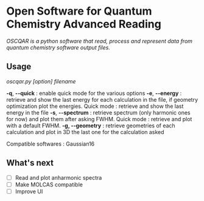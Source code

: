 # Open Software for Quantum Chemistry Advanced Reading

*OSCQAR is a python software that read, process and represent data from quantum chemistry software output files.*

## Usage

*oscqar.py [option] filename*

**-q**, **--quick** : enable quick mode for the various options
**-e**, **--energy** : retrieve and show the last energy for each calculation in the file, if geometry optimization plot the energies. Quick mode : retrieve and show the last energy in the file
**-s**, **--spectrum** : retrieve spectrum (only harmonic ones for now) and plot them after asking FWHM. Quick mode : retrieve and plot with a default FWHM.
**-g, --geometry** : retrieve geometries of each calculation and plot in 3D the last one for the calculation asked

Compatible softwares : Gaussian16

## What's next

- [ ] Read and plot anharmonic spectra 
- [ ] Make MOLCAS compatible
- [ ] Improve UI
